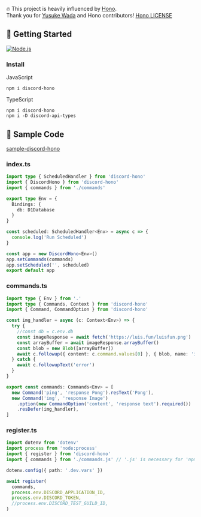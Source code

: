 🔥 This project is heavily influenced by [Hono](https://github.com/honojs/hono).  
Thank you for [Yusuke Wada](https://github.com/yusukebe) and Hono contributors! [Hono LICENSE](https://github.com/honojs/hono/blob/main/LICENSE)

## 🚀 Getting Started

[<img alt="Node.js" src="https://img.shields.io/badge/Node.js-20.x-%23339933?logo=Node.js" />](https://nodejs.org)

### Install

JavaScript

```shell
npm i discord-hono
```

TypeScript

```shell
npm i discord-hono
npm i -D discord-api-types
```

## 📑 Sample Code

[sample-discord-hono](https://github.com/LuisFun/sample-discord-hono)

### index.ts

```ts
import type { ScheduledHandler } from 'discord-hono'
import { DiscordHono } from 'discord-hono'
import { commands } from './commands'

export type Env = {
  Bindings: {
    db: D1Database
  }
}

const scheduled: ScheduledHandler<Env> = async c => {
  console.log('Run Scheduled')
}

const app = new DiscordHono<Env>()
app.setCommands(commands)
app.setScheduled('', scheduled)
export default app
```

### commands.ts

```ts
import type { Env } from '.'
import type { Commands, Context } from 'discord-hono'
import { Command, CommandOption } from 'discord-hono'

const img_handler = async (c: Context<Env>) => {
  try {
    //const db = c.env.db
    const imageResponse = await fetch('https://luis.fun/luisfun.png')
    const arrayBuffer = await imageResponse.arrayBuffer()
    const blob = new Blob([arrayBuffer])
    await c.followup({ content: c.command.values[0] }, { blob, name: 'image.png' })
  } catch {
    await c.followupText('error')
  }
}

export const commands: Commands<Env> = [
  new Command('ping', 'response Pong').resText('Pong'),
  new Command('img', 'response Image')
    .option(new CommandOption('content', 'response text').required())
    .resDefer(img_handler),
]
```

### register.ts

```ts
import dotenv from 'dotenv'
import process from 'node:process'
import { register } from 'discord-hono'
import { commands } from './commands.js' // '.js' is necessary for 'npm run register'.

dotenv.config({ path: '.dev.vars' })

await register(
  commands,
  process.env.DISCORD_APPLICATION_ID,
  process.env.DISCORD_TOKEN,
  //process.env.DISCORD_TEST_GUILD_ID,
)
```
